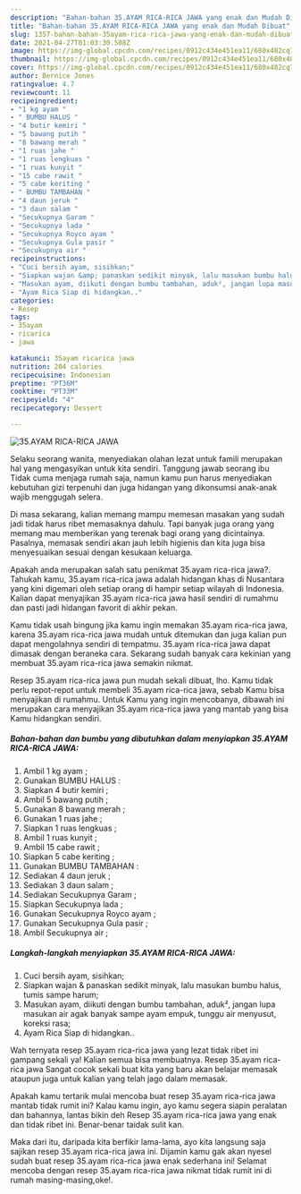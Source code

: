 ```yaml
---
description: "Bahan-bahan 35.AYAM RICA-RICA JAWA yang enak dan Mudah Dibuat"
title: "Bahan-bahan 35.AYAM RICA-RICA JAWA yang enak dan Mudah Dibuat"
slug: 1357-bahan-bahan-35ayam-rica-rica-jawa-yang-enak-dan-mudah-dibuat
date: 2021-04-27T01:03:30.508Z
image: https://img-global.cpcdn.com/recipes/0912c434e451ea11/680x482cq70/35ayam-rica-rica-jawa-foto-resep-utama.jpg
thumbnail: https://img-global.cpcdn.com/recipes/0912c434e451ea11/680x482cq70/35ayam-rica-rica-jawa-foto-resep-utama.jpg
cover: https://img-global.cpcdn.com/recipes/0912c434e451ea11/680x482cq70/35ayam-rica-rica-jawa-foto-resep-utama.jpg
author: Bernice Jones
ratingvalue: 4.7
reviewcount: 11
recipeingredient:
- "1 kg ayam "
- " BUMBU HALUS "
- "4 butir kemiri "
- "5 bawang putih "
- "8 bawang merah "
- "1 ruas jahe "
- "1 ruas lengkuas "
- "1 ruas kunyit "
- "15 cabe rawit "
- "5 cabe keriting "
- " BUMBU TAMBAHAN "
- "4 daun jeruk "
- "3 daun salam "
- "Secukupnya Garam "
- "Secukupnya lada "
- "Secukupnya Royco ayam "
- "Secukupnya Gula pasir "
- "Secukupnya air "
recipeinstructions:
- "Cuci bersih ayam, sisihkan;"
- "Siapkan wajan &amp; panaskan sedikit minyak, lalu masukan bumbu halus, tumis sampe harum;"
- "Masukan ayam, diikuti dengan bumbu tambahan, aduk², jangan lupa masukan air agak banyak sampe ayam empuk, tunggu air menyusut, koreksi rasa;"
- "Ayam Rica Siap di hidangkan.."
categories:
- Resep
tags:
- 35ayam
- ricarica
- jawa

katakunci: 35ayam ricarica jawa 
nutrition: 204 calories
recipecuisine: Indonesian
preptime: "PT36M"
cooktime: "PT33M"
recipeyield: "4"
recipecategory: Dessert

---
```



![35.AYAM RICA-RICA JAWA](https://img-global.cpcdn.com/recipes/0912c434e451ea11/680x482cq70/35ayam-rica-rica-jawa-foto-resep-utama.jpg)

Selaku seorang wanita, menyediakan olahan lezat untuk famili merupakan hal yang mengasyikan untuk kita sendiri. Tanggung jawab seorang ibu Tidak cuma menjaga rumah saja, namun kamu pun harus menyediakan kebutuhan gizi terpenuhi dan juga hidangan yang dikonsumsi anak-anak wajib menggugah selera.

Di masa  sekarang, kalian memang mampu memesan masakan yang sudah jadi tidak harus ribet memasaknya dahulu. Tapi banyak juga orang yang memang mau memberikan yang terenak bagi orang yang dicintainya. Pasalnya, memasak sendiri akan jauh lebih higienis dan kita juga bisa menyesuaikan sesuai dengan kesukaan keluarga. 



Apakah anda merupakan salah satu penikmat 35.ayam rica-rica jawa?. Tahukah kamu, 35.ayam rica-rica jawa adalah hidangan khas di Nusantara yang kini digemari oleh setiap orang di hampir setiap wilayah di Indonesia. Kalian dapat menyajikan 35.ayam rica-rica jawa hasil sendiri di rumahmu dan pasti jadi hidangan favorit di akhir pekan.

Kamu tidak usah bingung jika kamu ingin memakan 35.ayam rica-rica jawa, karena 35.ayam rica-rica jawa mudah untuk ditemukan dan juga kalian pun dapat mengolahnya sendiri di tempatmu. 35.ayam rica-rica jawa dapat dimasak dengan beraneka cara. Sekarang sudah banyak cara kekinian yang membuat 35.ayam rica-rica jawa semakin nikmat.

Resep 35.ayam rica-rica jawa pun mudah sekali dibuat, lho. Kamu tidak perlu repot-repot untuk membeli 35.ayam rica-rica jawa, sebab Kamu bisa menyajikan di rumahmu. Untuk Kamu yang ingin mencobanya, dibawah ini merupakan cara menyajikan 35.ayam rica-rica jawa yang mantab yang bisa Kamu hidangkan sendiri.

<!--inarticleads1-->

##### Bahan-bahan dan bumbu yang dibutuhkan dalam menyiapkan 35.AYAM RICA-RICA JAWA:

1. Ambil 1 kg ayam ;
1. Gunakan  BUMBU HALUS :
1. Siapkan 4 butir kemiri ;
1. Ambil 5 bawang putih ;
1. Gunakan 8 bawang merah ;
1. Gunakan 1 ruas jahe ;
1. Siapkan 1 ruas lengkuas ;
1. Ambil 1 ruas kunyit ;
1. Ambil 15 cabe rawit ;
1. Siapkan 5 cabe keriting ;
1. Gunakan  BUMBU TAMBAHAN :
1. Sediakan 4 daun jeruk ;
1. Sediakan 3 daun salam ;
1. Sediakan Secukupnya Garam ;
1. Siapkan Secukupnya lada ;
1. Gunakan Secukupnya Royco ayam ;
1. Gunakan Secukupnya Gula pasir ;
1. Ambil Secukupnya air ;




<!--inarticleads2-->

##### Langkah-langkah menyiapkan 35.AYAM RICA-RICA JAWA:

1. Cuci bersih ayam, sisihkan;
1. Siapkan wajan &amp; panaskan sedikit minyak, lalu masukan bumbu halus, tumis sampe harum;
1. Masukan ayam, diikuti dengan bumbu tambahan, aduk², jangan lupa masukan air agak banyak sampe ayam empuk, tunggu air menyusut, koreksi rasa;
1. Ayam Rica Siap di hidangkan..




Wah ternyata resep 35.ayam rica-rica jawa yang lezat tidak ribet ini gampang sekali ya! Kalian semua bisa membuatnya. Resep 35.ayam rica-rica jawa Sangat cocok sekali buat kita yang baru akan belajar memasak ataupun juga untuk kalian yang telah jago dalam memasak.

Apakah kamu tertarik mulai mencoba buat resep 35.ayam rica-rica jawa mantab tidak rumit ini? Kalau kamu ingin, ayo kamu segera siapin peralatan dan bahannya, lantas bikin deh Resep 35.ayam rica-rica jawa yang enak dan tidak ribet ini. Benar-benar taidak sulit kan. 

Maka dari itu, daripada kita berfikir lama-lama, ayo kita langsung saja sajikan resep 35.ayam rica-rica jawa ini. Dijamin kamu gak akan nyesel sudah buat resep 35.ayam rica-rica jawa enak sederhana ini! Selamat mencoba dengan resep 35.ayam rica-rica jawa nikmat tidak rumit ini di rumah masing-masing,oke!.

